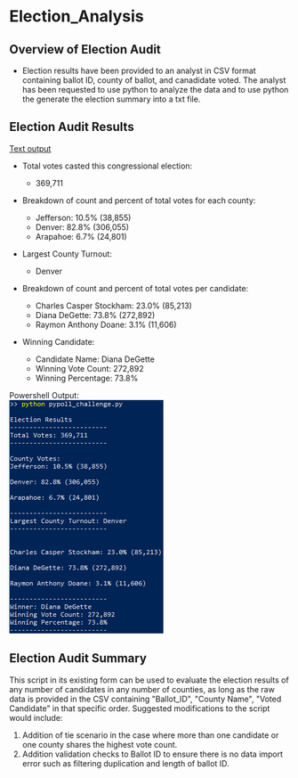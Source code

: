 # Election_Analysis

## Overview of Election Audit

- Election results have been provided to an analyst in CSV format containing ballot ID, county of ballot, and canadidate voted. The analyst has been requested to use python to analyze the data and to use python the generate the election summary into a txt file.

## Election Audit Results
[Text output](analysis/election_analysis.txt)<br/>

- Total votes casted this congressional election: 
  - 369,711

- Breakdown of count and percent of total votes for each county:
  - Jefferson: 10.5% (38,855)
  - Denver: 82.8% (306,055)
  - Arapahoe: 6.7% (24,801)
- Largest County Turnout: 
  - Denver 
- Breakdown of count and percent of total votes per candidate:
  - Charles Casper Stockham: 23.0% (85,213)
  - Diana DeGette: 73.8% (272,892)
  - Raymon Anthony Doane: 3.1% (11,606)
 
- Winning Candidate:
  - Candidate Name: Diana DeGette
  - Winning Vote Count: 272,892
  - Winning Percentage: 73.8%
  
Powershell Output:<br/>![Powershell output:](analysis/Results.png)

## Election Audit Summary 
This script in its existing form can be used to evaluate the election results of any number of candidates in any number of counties, as long as the raw data is provided in the CSV containing "Ballot_ID", "County Name", "Voted Candidate" in that specific order. Suggested modifications to the script would include:
1. Addition of tie scenario in the case where more than one candidate or one county shares the highest vote count.
2. Addition validation checks to Ballot ID to ensure there is no data import error such as filtering duplication and length of ballot ID.
